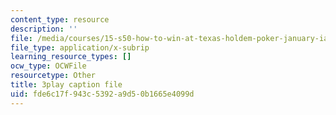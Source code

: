 ```yaml
---
content_type: resource
description: ''
file: /media/courses/15-s50-how-to-win-at-texas-holdem-poker-january-iap-2016/fde6c17f943c5392a9d50b1665e4099d_zlmokDj0DaU.vtt
file_type: application/x-subrip
learning_resource_types: []
ocw_type: OCWFile
resourcetype: Other
title: 3play caption file
uid: fde6c17f-943c-5392-a9d5-0b1665e4099d
---
```

